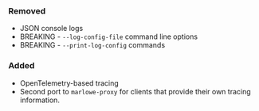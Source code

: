 <!--
A new scriv changelog fragment.

Uncomment the section that is right (remove the HTML comment wrapper).
-->

### Removed

- JSON console logs
- BREAKING - `--log-config-file` command line options
- BREAKING - `--print-log-config` commands

### Added

- OpenTelemetry-based tracing
- Second port to `marlowe-proxy` for clients that provide their own tracing
  information.

<!--
### Changed

- A bullet item for the Changed category.

-->
<!--
### Deprecated

- A bullet item for the Deprecated category.

-->
<!--
### Fixed

- A bullet item for the Fixed category.

-->
<!--
### Security

- A bullet item for the Security category.

-->
